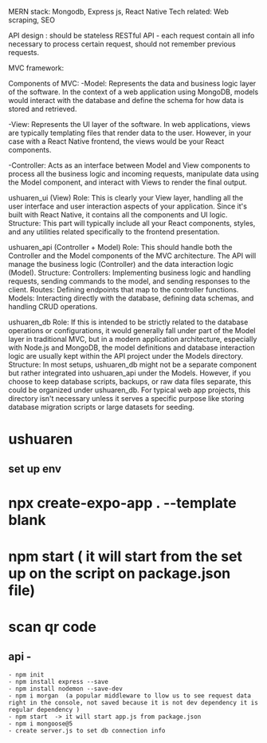 MERN stack: Mongodb, Express js, React Native
Tech related: Web scraping, SEO

API design : should be stateless RESTful API - each request contain all info necessary to process certain request, should not remember previous requests.


MVC framework:

Components of MVC:
-Model: Represents the data and business logic layer of the software. In the context of a web application using MongoDB, models would interact with the database and define the schema for how data is stored and retrieved.

-View: Represents the UI layer of the software. In web applications, views are typically templating files that render data to the user. However, in your case with a React Native frontend, the views would be your React components.

-Controller: Acts as an interface between Model and View components to process all the business logic and incoming requests, manipulate data using the Model component, and interact with Views to render the final output.

ushuaren_ui (View)
Role: This is clearly your View layer, handling all the user interface and user interaction aspects of your application. Since it's built with React Native, it contains all the components and UI logic.
Structure: This part will typically include all your React components, styles, and any utilities related specifically to the frontend presentation.

ushuaren_api (Controller + Model)
Role: This should handle both the Controller and the Model components of the MVC architecture. The API will manage the business logic (Controller) and the data interaction logic (Model).
Structure:
Controllers: Implementing business logic and handling requests, sending commands to the model, and sending responses to the client.
Routes: Defining endpoints that map to the controller functions.
Models: Interacting directly with the database, defining data schemas, and handling CRUD operations.

ushuaren_db
Role: If this is intended to be strictly related to the database operations or configurations, it would generally fall under part of the Model layer in traditional MVC, but in a modern application architecture, especially with Node.js and MongoDB, the model definitions and database interaction logic are usually kept within the API project under the Models directory.
Structure: In most setups, ushuaren_db might not be a separate component but rather integrated into ushuaren_api under the Models. However, if you choose to keep database scripts, backups, or raw data files separate, this could be organized under ushuaren_db. For typical web app projects, this directory isn't necessary unless it serves a specific purpose like storing database migration scripts or large datasets for seeding.

# ushuaren
## set up env
# npx create-expo-app . --template blank
# npm start  ( it will start from the set up on the script on package.json file)
# scan qr code 


## api -
    - npm init
    - npm install express --save
    - npm install nodemon --save-dev
    - npm i morgan  (a popular middleware to llow us to see request data right in the console, not saved because it is not dev dependency it is regular dependency )
    - npm start  -> it will start app.js from package.json
    - npm i mongoose@5
    - create server.js to set db connection info


